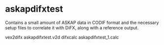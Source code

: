 # askapdifxtest

Contains a small amount of ASKAP data in CODIF format and the necessary setup files to correlate it with DiFX, along with a reference output.

vex2difx askapdifxtest.v2d
difxcalc askapdifxtest_1.calc
